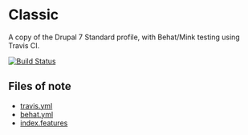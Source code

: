# Classic

A copy of the Drupal 7 Standard profile, with Behat/Mink testing using Travis CI.

[![Build Status](https://secure.travis-ci.org/sprice/classic.png)](http://travis-ci.org/sprice/classic)

## Files of note

* [travis.yml](https://github.com/sprice/classic/blob/master/.travis.yml)
* [behat.yml](https://github.com/sprice/classic/blob/master/tests/behat/behat.yml)
* [index.features](https://github.com/sprice/classic/blob/master/tests/behat/features/index.feature)
